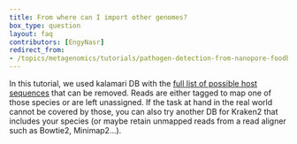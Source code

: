 ```yaml
---
title: From where can I import other genomes?
box_type: question
layout: faq
contributors: [EngyNasr]
redirect_from:
- /topics/metagenomics/tutorials/pathogen-detection-from-nanopore-foodborne-data/faqs/importing_genomes
---
```


In this tutorial, we used kalamari DB with the [full list of possible host sequences](https://github.com/lskatz/Kalamari/blob/master/src/Kalamari_v3.9.1.tsv) that can be removed. Reads are either tagged to map one of those species or are left unassigned. If the task at hand in the real world cannot be covered by those, you can also try another DB for Kraken2 that includes your species (or maybe retain unmapped reads from a read aligner such as Bowtie2, Minimap2…).

